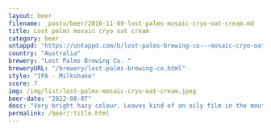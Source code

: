 ```yaml
---
layout: beer
filename: _posts/beer/2016-11-09-lost-palms-mosaic-cryo-oat-cream.md
title: Lost palms mosaic cryo oat cream
category: beer
untappd: "https://untappd.com/b/lost-palms-brewing-co---mosaic-cryo-oat-cream-ipa/4589928"
country: "Australia"
brewery: "Lost Palms Brewing Co. "
breweryURL: "/brewery/lost-palms-brewing-co.html"
style: "IPA - Milkshake"
score: 7
img: /img/list/lost-palms-mosaic-cryo-oat-cream.jpeg
beer-date: "2022-08-07"
desc: "Very bright hazy colour. Leaves kind of an oily film in the mouth. Not that much going on"
permalink: /beer/:title.html
---
```


